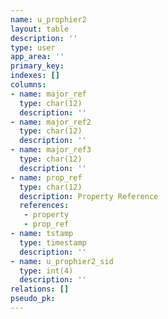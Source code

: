 ```yaml
---
name: u_prophier2
layout: table
description: ''
type: user
app_area: ''
primary_key: 
indexes: []
columns:
- name: major_ref
  type: char(12)
  description: ''
- name: major_ref2
  type: char(12)
  description: ''
- name: major_ref3
  type: char(12)
  description: ''
- name: prop_ref
  type: char(12)
  description: Property Reference
  references:
   - property
   - prop_ref
- name: tstamp
  type: timestamp
  description: ''
- name: u_prophier2_sid
  type: int(4)
  description: ''
relations: []
pseudo_pk: 
---
```


